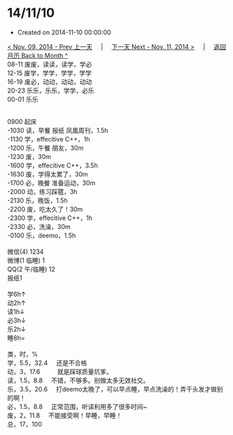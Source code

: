 # 14/11/10

- Created on 2014-11-10 00:00:00

[< Nov. 09, 2014 - Prev 上一天](/_archived/lifelogs/2014/11/d09.md) &nbsp; &nbsp; | &nbsp; &nbsp; [下一天 Next - Nov. 11, 2014 >](/_archived/lifelogs/2014/11/d11.md) &nbsp; &nbsp; |  &nbsp; &nbsp; [返回月历 Back to Month ^](/_archived/lifelogs/2014/11/index.md)
<br/>08-11 废废，读读，读学，学必<br/>12-15 废学，学学，学学，学学<br/>16-19 废必，动动，动动，动动<br/>20-23 乐乐，乐乐，学学，必乐<br/>00-01 乐乐<div><br/></div>0900 起床<br/>-1030 读，早餐 报纸 凤凰周刊，1.5h<br/>-1130 学，effecitive C++，1h<br/>-1200 乐，午餐 朋友，30m<br/>-1230 废，30m<br/>-1600 学，effecitive C++，3.5h<br/>-1630 废，学得太累了，30m<br/>-1700 必，晚餐 准备运动，30m<br/>-2000 动，练习踩毽，3h<br/>-2130 乐，晚饭，1.5h<br/>-2200 废，吃太久了！30m<br/>-2300 学，effecitive C++，1h<br/>-2330 必，洗澡，30m<br/>-0100 乐，deemo，1.5h<div><br/></div>微信(4) 1234<br/>微博(1 临睡) 1<br/>QQ(2 午/临睡) 12<br/>报纸1<div><br/></div>学6h↑<br/>动2h↑<br/>读1h↓<br/>必3h↓<br/>乐2h↓<br/>睡8h=<div><br/></div>类，时，%<br/>学，5.5，32.4     还是不合格<br/>动，3，17.6          就是踩球质量坑爹。<br/>读，1.5，8.8     不错，不够多。别做太多无效社交。<br/>乐，3.5，20.6     打deemo太晚了，可以早点睡，早点洗澡的！弄干头发才做别的啊！<br/>必，1.5，8.8     正常范围，听读利用多了很多时间~<br/>废，2，11.8     不能接受啊！早睡，早睡！<br/>总，17，100</div>
